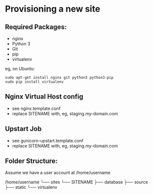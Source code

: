 Provisioning a new site
=======================

## Required Packages:

* nginx
* Python 3
* Git
* pip
* virtualenv

eg, on Ubuntu:

    sudo apt-get install nginx git python3 python3-pip
    sudo pip install virtualenv
   
## Nginx Virtual Host config

* see nginx.template.conf
* replace SITENAME with, eg, staging.my-domain.com

## Upstart Job

* see gunicorn-upstart.template.conf
* replace SITENAME with, eg, staging.my-domain.com

## Folder Structure:
Assume we have a user account at /home/username

/home/username
└── sites
    └── SITENAME
        ├── database
        ├── source
        ├── static
        └── virtualenv